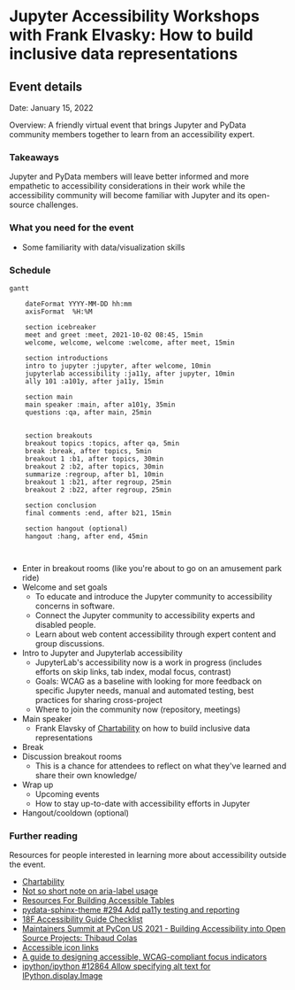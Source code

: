 #  Jupyter Accessibility Workshops with Frank Elvasky: How to build inclusive data representations

## Event details

Date: January 15, 2022

Overview: A friendly virtual event that brings Jupyter and PyData community members together to learn from an accessibility expert. 

### Takeaways

Jupyter and PyData members will leave better informed and more empathetic to accessibility considerations in their work while the accessibility community will become familiar with Jupyter and its open-source challenges.

### What you need for the event

- Some familiarity with data/visualization skills

### Schedule

```mermaid
gantt

    dateFormat YYYY-MM-DD hh:mm
    axisFormat  %H:%M

    section icebreaker
    meet and greet :meet, 2021-10-02 08:45, 15min
    welcome, welcome, welcome :welcome, after meet, 15min
        
    section introductions
    intro to jupyter :jupyter, after welcome, 10min 
    jupyterlab accessibility :ja11y, after jupyter, 10min
    ally 101 :a101y, after ja11y, 15min
        
    section main 
    main speaker :main, after a101y, 35min
    questions :qa, after main, 25min
    
    
    section breakouts
    breakout topics :topics, after qa, 5min
    break :break, after topics, 5min
    breakout 1 :b1, after topics, 30min
    breakout 2 :b2, after topics, 30min
    summarize :regroup, after b1, 10min
    breakout 1 :b21, after regroup, 25min
    breakout 2 :b22, after regroup, 25min
        
    section conclusion
    final comments :end, after b21, 15min
    
    section hangout (optional)
    hangout :hang, after end, 45min
    
    
```    

* Enter in breakout rooms (like you're about to go on an amusement park ride)
* Welcome and set goals
    * To educate and introduce the Jupyter community to accessibility concerns 
    in software.
    * Connect the Jupyter community to accessibility experts and disabled 
    people.
    * Learn about web content accessibility through expert content and group 
    discussions.
* Intro to Jupyter and Jupyterlab accessibility
    * JupyterLab's accessibility now is a work in progress (includes efforts 
    on skip links, tab index, modal focus, contrast)
    * Goals: WCAG as a baseline with looking for more feedback on specific 
    Jupyter needs, manual and automated testing, best practices for sharing 
    cross-project
    * Where to join the community now (repository, meetings)
* Main speaker
    * Frank Elavsky of [Chartability](https://chartability.fizz.studio/) on how to build inclusive data representations
* Break
* Discussion breakout rooms
    * This is a chance for attendees to reflect on what they've learned and share their own knowledge/
* Wrap up
    * Upcoming events
    * How to stay up-to-date with accessibility efforts in Jupyter
* Hangout/cooldown (optional)

### Further reading

Resources for people interested in learning more about accessibility outside 
the event.

* [Chartability](https://chartability.fizz.studio/)
* [Not so short note on aria-label usage](https://html5accessibility.com/stuff/2020/11/07/not-so-short-note-on-aria-label-usage-big-table-edition/)
* [Resources For Building Accessible Tables](https://www.digitala11y.com/resources-for-building-accessible-tables/)
* [pydata-sphinx-theme #294 Add pa11y testing and reporting](https://github.com/pydata/pydata-sphinx-theme/pull/294#issuecomment-907404315)
* [ 18F Accessibility Guide Checklist](https://accessibility.18f.gov/checklist/)
* [Maintainers Summit at PyCon US 2021 - Building Accessibility into Open Source Projects: Thibaud Colas](https://youtu.be/9XI-8ZvU2w0)
* [Accessible icon links](https://kittygiraudel.com/2020/12/10/accessible-icon-links/)
* [A guide to designing accessible, WCAG-compliant focus indicators ](https://www.sarasoueidan.com/blog/focus-indicators/)
* [ipython/ipython #12864 Allow specifying alt text for IPython.display.Image](https://github.com/ipython/ipython/pull/12864)